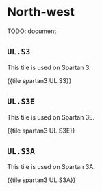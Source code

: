 # North-west

TODO: document


## `UL.S3`

This tile is used on Spartan 3.

{{tile spartan3 UL.S3}}


## `UL.S3E`

This tile is used on Spartan 3E.

{{tile spartan3 UL.S3E}}


## `UL.S3A`

This tile is used on Spartan 3A.

{{tile spartan3 UL.S3A}}